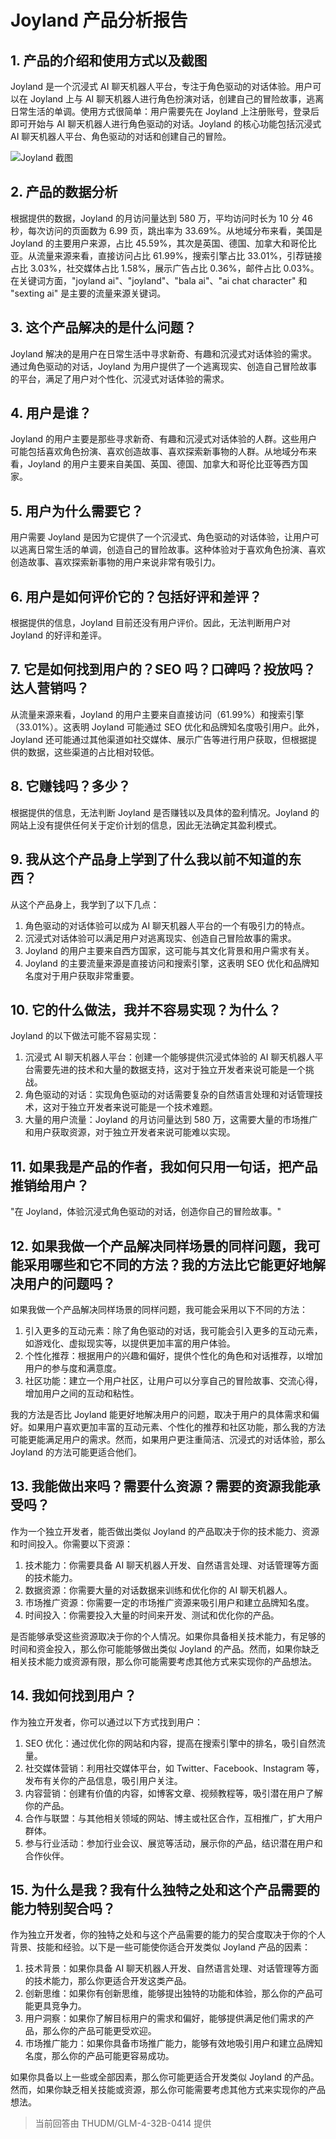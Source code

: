 
# Joyland 产品分析报告

## 1. 产品的介绍和使用方式以及截图

Joyland 是一个沉浸式 AI 聊天机器人平台，专注于角色驱动的对话体验。用户可以在 Joyland 上与 AI 聊天机器人进行角色扮演对话，创建自己的冒险故事，逃离日常生活的单调。使用方式很简单：用户需要先在 Joyland 上注册账号，登录后即可开始与 AI 聊天机器人进行角色驱动的对话。Joyland 的核心功能包括沉浸式 AI 聊天机器人平台、角色驱动的对话和创建自己的冒险。

![Joyland 截图](https://cdn-images.toolify.ai/170349959663340439.jpg)

## 2. 产品的数据分析

根据提供的数据，Joyland 的月访问量达到 580 万，平均访问时长为 10 分 46 秒，每次访问的页面数为 6.99 页，跳出率为 33.69%。从地域分布来看，美国是 Joyland 的主要用户来源，占比 45.59%，其次是英国、德国、加拿大和哥伦比亚。从流量来源来看，直接访问占比 61.99%，搜索引擎占比 33.01%，引荐链接占比 3.03%，社交媒体占比 1.58%，展示广告占比 0.36%，邮件占比 0.03%。在关键词方面，"joyland ai"、"joyland"、"bala ai"、"ai chat character" 和 "sexting ai" 是主要的流量来源关键词。

## 3. 这个产品解决的是什么问题？

Joyland 解决的是用户在日常生活中寻求新奇、有趣和沉浸式对话体验的需求。通过角色驱动的对话，Joyland 为用户提供了一个逃离现实、创造自己冒险故事的平台，满足了用户对个性化、沉浸式对话体验的需求。

## 4. 用户是谁？

Joyland 的用户主要是那些寻求新奇、有趣和沉浸式对话体验的人群。这些用户可能包括喜欢角色扮演、喜欢创造故事、喜欢探索新事物的人群。从地域分布来看，Joyland 的用户主要来自美国、英国、德国、加拿大和哥伦比亚等西方国家。

## 5. 用户为什么需要它？

用户需要 Joyland 是因为它提供了一个沉浸式、角色驱动的对话体验，让用户可以逃离日常生活的单调，创造自己的冒险故事。这种体验对于喜欢角色扮演、喜欢创造故事、喜欢探索新事物的用户来说非常有吸引力。

## 6. 用户是如何评价它的？包括好评和差评？

根据提供的信息，Joyland 目前还没有用户评价。因此，无法判断用户对 Joyland 的好评和差评。

## 7. 它是如何找到用户的？SEO 吗？口碑吗？投放吗？达人营销吗？

从流量来源来看，Joyland 的用户主要来自直接访问（61.99%）和搜索引擎（33.01%）。这表明 Joyland 可能通过 SEO 优化和品牌知名度吸引用户。此外，Joyland 还可能通过其他渠道如社交媒体、展示广告等进行用户获取，但根据提供的数据，这些渠道的占比相对较低。

## 8. 它赚钱吗？多少？

根据提供的信息，无法判断 Joyland 是否赚钱以及具体的盈利情况。Joyland 的网站上没有提供任何关于定价计划的信息，因此无法确定其盈利模式。

## 9. 我从这个产品身上学到了什么我以前不知道的东西？

从这个产品身上，我学到了以下几点：

1. 角色驱动的对话体验可以成为 AI 聊天机器人平台的一个有吸引力的特点。
2. 沉浸式对话体验可以满足用户对逃离现实、创造自己冒险故事的需求。
3. Joyland 的用户主要来自西方国家，这可能与其文化背景和用户需求有关。
4. Joyland 的主要流量来源是直接访问和搜索引擎，这表明 SEO 优化和品牌知名度对于用户获取非常重要。

## 10. 它的什么做法，我并不容易实现？为什么？

Joyland 的以下做法可能不容易实现：

1. 沉浸式 AI 聊天机器人平台：创建一个能够提供沉浸式体验的 AI 聊天机器人平台需要先进的技术和大量的数据支持，这对于独立开发者来说可能是一个挑战。
2. 角色驱动的对话：实现角色驱动的对话需要复杂的自然语言处理和对话管理技术，这对于独立开发者来说可能是一个技术难题。
3. 大量的用户流量：Joyland 的月访问量达到 580 万，这需要大量的市场推广和用户获取资源，对于独立开发者来说可能难以实现。

## 11. 如果我是产品的作者，我如何只用一句话，把产品推销给用户？

"在 Joyland，体验沉浸式角色驱动的对话，创造你自己的冒险故事。"

## 12. 如果我做一个产品解决同样场景的同样问题，我可能采用哪些和它不同的方法？我的方法比它能更好地解决用户的问题吗？

如果我做一个产品解决同样场景的同样问题，我可能会采用以下不同的方法：

1. 引入更多的互动元素：除了角色驱动的对话，我可能会引入更多的互动元素，如游戏化、虚拟现实等，以提供更加丰富的用户体验。
2. 个性化推荐：根据用户的兴趣和偏好，提供个性化的角色和对话推荐，以增加用户的参与度和满意度。
3. 社区功能：建立一个用户社区，让用户可以分享自己的冒险故事、交流心得，增加用户之间的互动和粘性。

我的方法是否比 Joyland 能更好地解决用户的问题，取决于用户的具体需求和偏好。如果用户喜欢更加丰富的互动元素、个性化的推荐和社区功能，那么我的方法可能更能满足用户的需求。然而，如果用户更注重简洁、沉浸式的对话体验，那么 Joyland 的方法可能更适合他们。

## 13. 我能做出来吗？需要什么资源？需要的资源我能承受吗？

作为一个独立开发者，能否做出类似 Joyland 的产品取决于你的技术能力、资源和时间投入。你需要以下资源：

1. 技术能力：你需要具备 AI 聊天机器人开发、自然语言处理、对话管理等方面的技术能力。
2. 数据资源：你需要大量的对话数据来训练和优化你的 AI 聊天机器人。
3. 市场推广资源：你需要一定的市场推广资源来吸引用户和建立品牌知名度。
4. 时间投入：你需要投入大量的时间来开发、测试和优化你的产品。

是否能够承受这些资源取决于你的个人情况。如果你具备相关技术能力，有足够的时间和资金投入，那么你可能能够做出类似 Joyland 的产品。然而，如果你缺乏相关技术能力或资源有限，那么你可能需要考虑其他方式来实现你的产品想法。

## 14. 我如何找到用户？

作为独立开发者，你可以通过以下方式找到用户：

1. SEO 优化：通过优化你的网站和内容，提高在搜索引擎中的排名，吸引自然流量。
2. 社交媒体营销：利用社交媒体平台，如 Twitter、Facebook、Instagram 等，发布有关你的产品信息，吸引用户关注。
3. 内容营销：创建有价值的内容，如博客文章、视频教程等，吸引潜在用户了解你的产品。
4. 合作与联盟：与其他相关领域的网站、博主或社区合作，互相推广，扩大用户群体。
5. 参与行业活动：参加行业会议、展览等活动，展示你的产品，结识潜在用户和合作伙伴。

## 15. 为什么是我？我有什么独特之处和这个产品需要的能力特别契合吗？

作为独立开发者，你的独特之处和与这个产品需要的能力的契合度取决于你的个人背景、技能和经验。以下是一些可能使你适合开发类似 Joyland 产品的因素：

1. 技术背景：如果你具备 AI 聊天机器人开发、自然语言处理、对话管理等方面的技术能力，那么你更适合开发这类产品。
2. 创新思维：如果你有创新思维，能够提出独特的功能和体验，那么你的产品可能更具竞争力。
3. 用户洞察：如果你了解目标用户的需求和偏好，能够提供满足他们需求的产品，那么你的产品可能更受欢迎。
4. 市场推广能力：如果你具备市场推广能力，能够有效地吸引用户和建立品牌知名度，那么你的产品可能更容易成功。

如果你具备以上一些或全部因素，那么你可能更适合开发类似 Joyland 的产品。然而，如果你缺乏相关技能或资源，那么你可能需要考虑其他方式来实现你的产品想法。

> 当前回答由 THUDM/GLM-4-32B-0414 提供